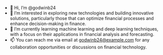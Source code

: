 - 👋 Hi, I’m @godwinb24
- 👀 I’m interested in exploring new technologies and building innovative solutions, particularly those that can optimize financial processes and enhance decision-making in finance.
- 🌱  I’m currently learning machine learning and deep learning techniques, with a focus on their applications in financial analysis and forecasting.
- 📫 You can reach me via email at godwinb24@example.com for any collaboration opportunities or discussions on financial technology.

<!---
godwinb24/godwinb24 is a ✨ special ✨ repository because its `README.md` (this file) appears on your GitHub profile.
You can click the Preview link to take a look at your changes.
--->
